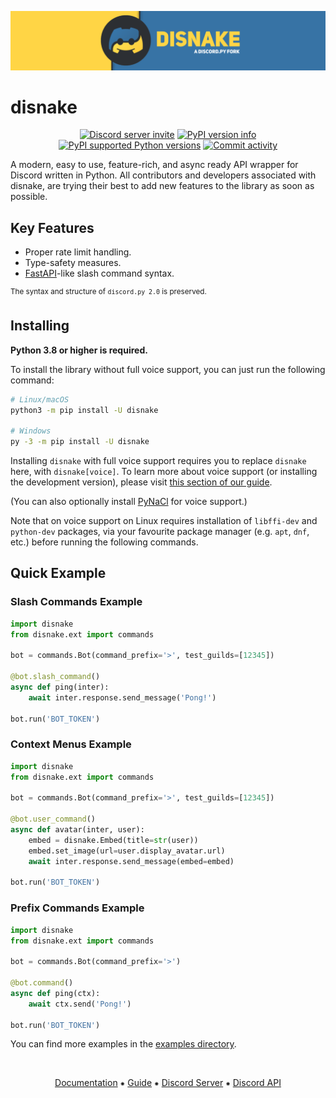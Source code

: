 [![Disnake Banner](./assets/banner.png)](https://disnake.dev/)

disnake
=======

<p align="center">
    <a href="https://discord.gg/gJDbCw8aQy"><img src="https://img.shields.io/discord/808030843078836254?style=flat-square&color=5865f2&logo=discord&logoColor=ffffff&label=discord" alt="Discord server invite" /></a>
    <a href="https://pypi.python.org/pypi/disnake"><img src="https://img.shields.io/pypi/v/disnake.svg?style=flat-square" alt="PyPI version info" /></a>
    <a href="https://pypi.python.org/pypi/disnake"><img src="https://img.shields.io/pypi/pyversions/disnake.svg?style=flat-square" alt="PyPI supported Python versions" /></a>
    <a href="https://github.com/DisnakeDev/disnake/commits"><img src="https://img.shields.io/github/commit-activity/w/DisnakeDev/disnake.svg?style=flat-square" alt="Commit activity" /></a>
</p>

A modern, easy to use, feature-rich, and async ready API wrapper for Discord written in Python. All contributors and developers associated with disnake, are trying their best to add new features to the library as soon as possible. 

Key Features
------------

- Proper rate limit handling.
- Type-safety measures.
- [FastAPI](https://fastapi.tiangolo.com/)-like slash command syntax.

<sup>The syntax and structure of `discord.py 2.0` is preserved.</sup>

Installing
----------

**Python 3.8 or higher is required.**

To install the library without full voice support, you can just run the
following command:

``` sh
# Linux/macOS
python3 -m pip install -U disnake

# Windows
py -3 -m pip install -U disnake
```

Installing `disnake` with full voice support requires you to replace `disnake` here, with `disnake[voice]`. To learn more about voice support (or installing the development version), please visit [this section of our guide](https://guide.disnake.dev/000-prerequisites/001-installing-python/#installing-disnake). 

(You can also optionally install [PyNaCl](https://pypi.org/project/PyNaCl/) for voice support.)

Note that on voice support on Linux requires installation of `libffi-dev` and `python-dev` packages, via your favourite package manager (e.g. `apt`, `dnf`, etc.) before running the following commands.

Quick Example
-------------

### Slash Commands Example

``` py
import disnake
from disnake.ext import commands

bot = commands.Bot(command_prefix='>', test_guilds=[12345])

@bot.slash_command()
async def ping(inter):
    await inter.response.send_message('Pong!')

bot.run('BOT_TOKEN')
```

### Context Menus Example

``` py
import disnake
from disnake.ext import commands

bot = commands.Bot(command_prefix='>', test_guilds=[12345])

@bot.user_command()
async def avatar(inter, user):
    embed = disnake.Embed(title=str(user))
    embed.set_image(url=user.display_avatar.url)
    await inter.response.send_message(embed=embed)

bot.run('BOT_TOKEN')
```

### Prefix Commands Example

``` py
import disnake
from disnake.ext import commands

bot = commands.Bot(command_prefix='>')

@bot.command()
async def ping(ctx):
    await ctx.send('Pong!')

bot.run('BOT_TOKEN')
```

You can find more examples in the [examples directory](./examples).

<br>
<p align="center">
    <a href="https://docs.disnake.dev/">Documentation</a>
    ⁕
    <a href="https://guide.disnake.dev/">Guide</a>
    ⁕
    <a href="https://discord.gg/gJDbCw8aQy">Discord Server</a>
    ⁕
    <a href="https://discord.gg/discord-api">Discord API</a>
</p>
<br>